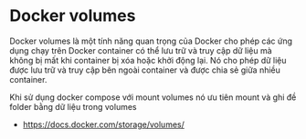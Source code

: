# Docker volumes

Docker volumes là một tính năng quan trọng của Docker cho phép các ứng dụng chạy trên Docker container có thể lưu trữ và truy cập dữ liệu mà không bị mất khi container bị xóa hoặc khởi động lại. Nó cho phép dữ liệu được lưu trữ và truy cập bên ngoài container và được chia sẻ giữa nhiều container.

Khi sử dụng docker compose với mount volumes nó ưu tiên mount và ghi đề folder bằng dữ liệu trong volumes

- https://docs.docker.com/storage/volumes/
